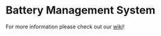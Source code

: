 # Battery Management System
For more information please check out our [wiki](https://github.gatech.edu/Aquabots-VIP/BatteryManagementSystem/wiki)!
